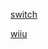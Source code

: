 <!--

<details>
<summary>layout: page
title: "roms"
permalink: https://jeuxsf.github.io/JSF/roms

</details>
  
#### hidden field with metadata

-->

[switch](https://1fichier.com/dir/SmKj5ZfN)

[wiiu](https://1fichier.com/dir/3WGe9mDz)
